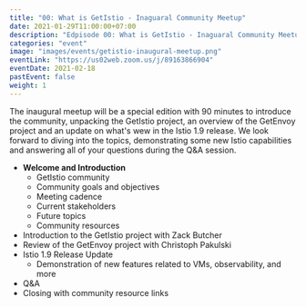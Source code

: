 ```yaml
---
title: "00: What is GetIstio - Inaguaral Community Meetup"
date: 2021-01-29T11:00:00+07:00
description: "Edpisode 00: What is GetIstio - Inaguaral Community Meetup"
categories: "event"
image: "images/events/getistio-inaugural-meetup.png"
eventLink: "https://us02web.zoom.us/j/89163866904"
eventDate: 2021-02-18
pastEvent: false
weight: 1
---
```


The inaugural meetup will be a special edition with 90 minutes to introduce the community, unpacking the GetIstio project, an overview of the GetEnvoy project and an update on what's wew in the Istio 1.9 release. We look forward to diving into the topics, demonstrating some new Istio capabilities and answering all of your questions during the Q&A session.

* **Welcome and Introduction**
    + GetIstio community
    + Community goals and objectives
    + Meeting cadence
    + Current stakeholders
    + Future topics
    + Community resources
* Introduction to the GetIstio project with Zack Butcher
* Review of the GetEnvoy project with Christoph Pakulski
* Istio 1.9 Release Update
    + Demonstration of new features related to VMs, observability, and more
* Q&A
* Closing with community  resource links
